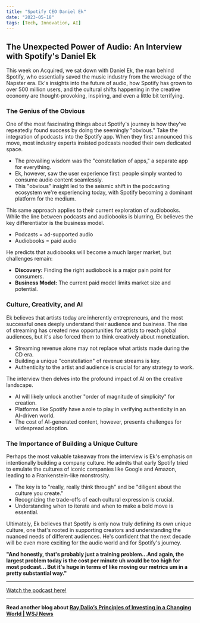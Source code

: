 ```yaml
---
title: "Spotify CEO Daniel Ek"
date: "2023-05-18"
tags: [Tech, Innovation, AI]
---
```


## The Unexpected Power of Audio: An Interview with Spotify's Daniel Ek

This week on Acquired, we sat down with Daniel Ek, the man behind Spotify, who essentially saved the music industry from the wreckage of the Napster era. Ek's insights into the future of audio, how Spotify has grown to over 500 million users, and the cultural shifts happening in the creative economy are thought-provoking, inspiring, and even a little bit terrifying. 

### The Genius of the Obvious

One of the most fascinating things about Spotify's journey is how they've repeatedly found success by doing the seemingly "obvious." Take the integration of podcasts into the Spotify app. When they first announced this move, most industry experts insisted podcasts needed their own dedicated space. 

* The prevailing wisdom was the "constellation of apps," a separate app for everything. 
* Ek, however, saw the user experience first: people simply wanted to consume audio content seamlessly. 
* This "obvious" insight led to the seismic shift in the podcasting ecosystem we're experiencing today, with Spotify becoming a dominant platform for the medium.

This same approach applies to their current exploration of audiobooks. While the line between podcasts and audiobooks is blurring, Ek believes the key differentiator is the business model.

* Podcasts = ad-supported audio
* Audiobooks = paid audio

He predicts that audiobooks will become a much larger market, but challenges remain:

* **Discovery:** Finding the right audiobook is a major pain point for consumers.
* **Business Model:** The current paid model limits market size and potential. 

### Culture, Creativity, and AI

Ek believes that artists today are inherently entrepreneurs, and the most successful ones deeply understand their audience and business. The rise of streaming has created new opportunities for artists to reach global audiences, but it's also forced them to think creatively about monetization.

* Streaming revenue alone may not replace what artists made during the CD era.
* Building a unique "constellation" of revenue streams is key.
* Authenticity to the artist and audience is crucial for any strategy to work.

The interview then delves into the profound impact of AI on the creative landscape. 

* AI will likely unlock another "order of magnitude of simplicity" for creation.
* Platforms like Spotify have a role to play in verifying authenticity in an AI-driven world.
* The cost of AI-generated content, however, presents challenges for widespread adoption.

### The Importance of Building a Unique Culture

Perhaps the most valuable takeaway from the interview is Ek's emphasis on intentionally building a company culture. He admits that early Spotify tried to emulate the cultures of iconic companies like Google and Amazon, leading to a Frankenstein-like monstrosity. 

* The key is to "really, really think through" and be "diligent about the culture you create."
* Recognizing the trade-offs of each cultural expression is crucial.
* Understanding when to iterate and when to make a bold move is essential.

Ultimately, Ek believes that Spotify is only now truly defining its own unique culture, one that's rooted in supporting creators and understanding the nuanced needs of different audiences. He's confident that the next decade will be even more exciting for the audio world and for Spotify's journey.

**"And honestly, that's probably just a training problem...And again, the largest problem today is the cost per minute uh would be too high for most podcast... But it's huge in terms of like moving our metrics um in a pretty substantial way."**

---

<a href="https://youtube.com/watch?v=5iLbbuEecJU" target="_blank">Watch the podcast here!</a>


---

**Read another blog about [Ray Dalio’s Principles of Investing in a Changing World | WSJ News](./20240523-raydalio-wsjnews)**